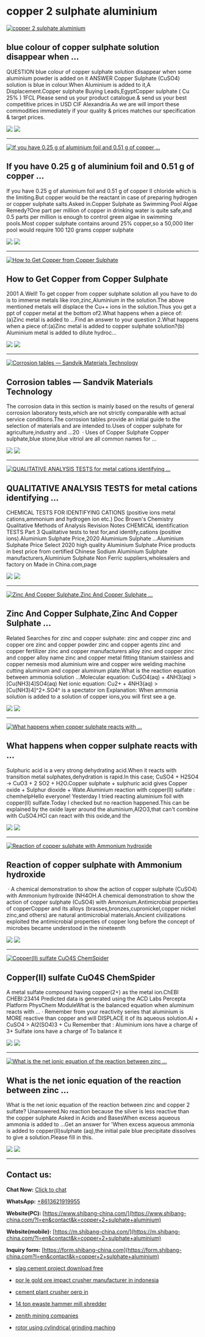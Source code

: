 # copper 2 sulphate aluminium

<a href="https://swt.shibang-china.com/?l=en&img&k=copper+2+sulphate+aluminium" target="_blank">![copper 2 sulphate aluminium](http://static.shibang-china.com/all-800x300/1007.jpg)</a>

## blue colour of copper sulphate solution disappear when …
QUESTION  blue colour of copper sulphate solution disappear when some aluminium powder is added on it ANSWER  Copper Sulphate (CuSO4) solution is blue in colour.When Aluminium is added to it,A Displacement.Copper sulphate Buying Leads,EgyptCopper sulphate ( Cu 25% ) 1FCL Please send us your product catalogue.&amp; send us your best competitive prices in USD CIF Alexandria.As we are will import these commodities immediately if your quality &amp; prices matches our specification &amp; target prices.


<a href="https://whatsapp.shibangsoft.com/WhatsApp.php" target="_blank" title="WhatsApp">![](http://static.shibang-china.com/icon/whatsapp.png)</a> <a href="https://swt.shibang-china.com/?l=en&icon&k=copper+2+sulphate+aluminium" target="_blank">![](http://static.shibang-china.com/icon/chat-en.png)</a>

---

<a href="https://swt.shibang-china.com/?l=en&img&k=copper+2+sulphate+aluminium" target="_blank">![If you have 0.25 g of aluminium foil and 0.51 g of copper …](http://static.shibang-china.com/all-800x300/609.jpg)</a>

## If you have 0.25 g of aluminium foil and 0.51 g of copper …
If you have 0.25 g of aluminium foil and 0.51 g of copper II chloride which is the limiting.But copper would be the reactant in case of preparing hydrogen or copper sulphate salts.Asked in.Copper Sulphate as Swimming Pool Algae Remedy?One part per million of copper in drinking water is quite safe,and 0.5 parts per million is enough to control green algae in swimming pools.Most copper sulphate contains around 25% copper,so a 50,000 liter pool would require 100 120 grams copper sulphate


<a href="https://whatsapp.shibangsoft.com/WhatsApp.php" target="_blank" title="WhatsApp">![](http://static.shibang-china.com/icon/whatsapp.png)</a> <a href="https://swt.shibang-china.com/?l=en&icon&k=copper+2+sulphate+aluminium" target="_blank">![](http://static.shibang-china.com/icon/chat-en.png)</a>

---

<a href="https://swt.shibang-china.com/?l=en&img&k=copper+2+sulphate+aluminium" target="_blank">![How to Get Copper from Copper Sulphate](http://static.shibang-china.com/all-800x300/40.jpg)</a>

## How to Get Copper from Copper Sulphate
2001 A.Well! To get copper from copper sulphate solution all you have to do is to immerse metals like iron,zinc,Aluminium in the solution.The above mentioned metals will displace the Cu++ ions in the solution.Thus you get a ppt of copper metal at the bottom of2.What happens when a piece of:(a)Zinc metal is added to …Find an answer to your question 2.What happens when a piece of:(a)Zinc metal is added to copper sulphate solution?(b) Aluminium metal is added to dilute hydroc…


<a href="https://whatsapp.shibangsoft.com/WhatsApp.php" target="_blank" title="WhatsApp">![](http://static.shibang-china.com/icon/whatsapp.png)</a> <a href="https://swt.shibang-china.com/?l=en&icon&k=copper+2+sulphate+aluminium" target="_blank">![](http://static.shibang-china.com/icon/chat-en.png)</a>

---

<a href="https://swt.shibang-china.com/?l=en&img&k=copper+2+sulphate+aluminium" target="_blank">![Corrosion tables — Sandvik Materials Technology](http://static.shibang-china.com/all-800x300/1207.jpg)</a>

## Corrosion tables — Sandvik Materials Technology
The corrosion data in this section is mainly based on the results of general corrosion laboratory tests,which are not strictly comparable with actual service conditions.The corrosion tables provide an initial guide to the selection of materials and are intended to.Uses of copper sulphate for agriculture,industry and …20 &nbsp;&#0183;&#32;Uses of Copper Sulphate Copper sulphate,blue stone,blue vitriol are all common names for …


<a href="https://whatsapp.shibangsoft.com/WhatsApp.php" target="_blank" title="WhatsApp">![](http://static.shibang-china.com/icon/whatsapp.png)</a> <a href="https://swt.shibang-china.com/?l=en&icon&k=copper+2+sulphate+aluminium" target="_blank">![](http://static.shibang-china.com/icon/chat-en.png)</a>

---

<a href="https://swt.shibang-china.com/?l=en&img&k=copper+2+sulphate+aluminium" target="_blank">![QUALITATIVE ANALYSIS TESTS for metal cations identifying …](http://static.shibang-china.com/all-800x300/914.jpg)</a>

## QUALITATIVE ANALYSIS TESTS for metal cations identifying …
CHEMICAL TESTS FOR IDENTIFYING CATIONS (positive ions metal cations,ammonium and hydrogen ion etc.) Doc Brown's Chemistry Qualitative Methods of Analysis Revision Notes CHEMICAL identification TESTS Part 3 Qualitative tests to test for,and identify,cations (positive ions).Aluminium Sulphate Price,2020 Aluminium Sulphate …Aluminium Sulphate Price Select 2020 high quality Aluminium Sulphate Price products in best price from certified Chinese Sodium Aluminium Sulphate manufacturers,Aluminium Sulphate Non Ferric suppliers,wholesalers and factory on Made in China.com,page


<a href="https://whatsapp.shibangsoft.com/WhatsApp.php" target="_blank" title="WhatsApp">![](http://static.shibang-china.com/icon/whatsapp.png)</a> <a href="https://swt.shibang-china.com/?l=en&icon&k=copper+2+sulphate+aluminium" target="_blank">![](http://static.shibang-china.com/icon/chat-en.png)</a>

---

<a href="https://swt.shibang-china.com/?l=en&img&k=copper+2+sulphate+aluminium" target="_blank">![Zinc And Copper Sulphate,Zinc And Copper Sulphate …](http://static.shibang-china.com/all-800x300/1293.jpg)</a>

## Zinc And Copper Sulphate,Zinc And Copper Sulphate …
Related Searches for zinc and copper sulphate: zinc and copper zinc and copper ore zinc and copper powder zinc and copper agents zinc and copper fertilizer zinc and copper manufacturers alloy zinc and copper zinc and copper alloy name zinc and copper metal fitting titanium stainless and copper nemesis mod aluminium wire and copper wire welding machine cutting aluminum and copper aluminum plate.What is the reaction equation between ammonia solution …Molecular equation: CuSO4(aq) + 4NH3(aq) &gt; [Cu(NH3)4]SO4(aq) Net ionic equation: Cu2+ + 4NH3(aq) &gt; [Cu(NH3)4]^2+.SO4^ is a spectator ion Explanation: When ammonia solution is added to a solution of copper ions,you will first see a ge.


<a href="https://whatsapp.shibangsoft.com/WhatsApp.php" target="_blank" title="WhatsApp">![](http://static.shibang-china.com/icon/whatsapp.png)</a> <a href="https://swt.shibang-china.com/?l=en&icon&k=copper+2+sulphate+aluminium" target="_blank">![](http://static.shibang-china.com/icon/chat-en.png)</a>

---

<a href="https://swt.shibang-china.com/?l=en&img&k=copper+2+sulphate+aluminium" target="_blank">![What happens when copper sulphate reacts with …](http://static.shibang-china.com/all-800x300/1137.jpg)</a>

## What happens when copper sulphate reacts with …
Sulphuric acid is a very strong dehydrating acid.When it reacts with transition metal sulphates,dehydration is rapid.In this case; CuSO4 + H2SO4 → CuO3 + 2 SO2 + H2O.Copper sulphate + sulphuric acid gives Copper oxide + Sulphur dioxide + Wate.Aluminium reaction with copper(II) sulfate : chemhelpHello everyone! Yesterday I tried reacting aluminium foil with copper(II) sulfate.Today I checked but no reaction happened.This can be explained by the oxide layer around the aluminium,Al2O3,that can't combine with CuSO4.HCl can react with this oxide,and the


<a href="https://whatsapp.shibangsoft.com/WhatsApp.php" target="_blank" title="WhatsApp">![](http://static.shibang-china.com/icon/whatsapp.png)</a> <a href="https://swt.shibang-china.com/?l=en&icon&k=copper+2+sulphate+aluminium" target="_blank">![](http://static.shibang-china.com/icon/chat-en.png)</a>

---

<a href="https://swt.shibang-china.com/?l=en&img&k=copper+2+sulphate+aluminium" target="_blank">![Reaction of copper sulphate with Ammonium hydroxide](http://static.shibang-china.com/all-800x300/1495.jpg)</a>

## Reaction of copper sulphate with Ammonium hydroxide
&nbsp;&#0183;&#32;A chemical demonstration to show the action of copper sulphate (CuSO4) with Ammonium hydroxide (NH4OH.A chemical demonstration to show the action of copper sulphate (CuSO4) with Ammonium.Antimicrobial properties of copperCopper and its alloys (brasses,bronzes,cupronickel,copper nickel zinc,and others) are natural antimicrobial materials.Ancient civilizations exploited the antimicrobial properties of copper long before the concept of microbes became understood in the nineteenth


<a href="https://whatsapp.shibangsoft.com/WhatsApp.php" target="_blank" title="WhatsApp">![](http://static.shibang-china.com/icon/whatsapp.png)</a> <a href="https://swt.shibang-china.com/?l=en&icon&k=copper+2+sulphate+aluminium" target="_blank">![](http://static.shibang-china.com/icon/chat-en.png)</a>

---

<a href="https://swt.shibang-china.com/?l=en&img&k=copper+2+sulphate+aluminium" target="_blank">![Copper(II) sulfate CuO4S ChemSpider](http://static.shibang-china.com/all-800x300/726.jpg)</a>

## Copper(II) sulfate CuO4S ChemSpider
A metal sulfate compound having copper(2+) as the metal ion.ChEBI CHEBI:23414 Predicted data is generated using the ACD Labs Percepta Platform PhysChem ModuleWhat is the balanced equation when aluminum reacts with …&nbsp;&#0183;&#32;Remember from your reactivity series that aluminium is MORE reactive than copper and will DISPLACE it of its aqueous solution.Al + CuSO4 &gt; Al2(SO4)3 + Cu Remember that : Aluminium ions have a charge of 3+ Sulfate ions have a charge of To balance it


<a href="https://whatsapp.shibangsoft.com/WhatsApp.php" target="_blank" title="WhatsApp">![](http://static.shibang-china.com/icon/whatsapp.png)</a> <a href="https://swt.shibang-china.com/?l=en&icon&k=copper+2+sulphate+aluminium" target="_blank">![](http://static.shibang-china.com/icon/chat-en.png)</a>

---

<a href="https://swt.shibang-china.com/?l=en&img&k=copper+2+sulphate+aluminium" target="_blank">![What is the net ionic equation of the reaction between zinc …](http://static.shibang-china.com/all-800x300/748.jpg)</a>

## What is the net ionic equation of the reaction between zinc …
What is the net ionic equation of the reaction between zinc and copper 2 sulfate? Unanswered.No reaction because the silver is less reactive than the copper sulphate Asked in Acids and BasesWhen excess aqueous ammonia is added to …Get an answer for 'When excess aqueous ammonia is added to copper(II)sulphate (aq),the initial pale blue precipitate dissolves to give a  solution.Please fill in this.


<a href="https://whatsapp.shibangsoft.com/WhatsApp.php" target="_blank" title="WhatsApp">![](http://static.shibang-china.com/icon/whatsapp.png)</a> <a href="https://swt.shibang-china.com/?l=en&icon&k=copper+2+sulphate+aluminium" target="_blank">![](http://static.shibang-china.com/icon/chat-en.png)</a>

---
## Contact us:

**Chat Now:** [Click to chat](https://swt.shibang-china.com?l=en&contact&k=copper+2+sulphate+aluminium)

**WhatsApp:**  [+8613621919955](https://whatsapp.shibangsoft.com/WhatsApp.php)

**Website(PC):** [https://www.shibang-china.com/](https://www.shibang-china.com/?l=en&contact&k=copper+2+sulphate+aluminium)

**Website(mobile):** [https://m.shibang-china.com/](https://m.shibang-china.com/?l=en&contact&k=copper+2+sulphate+aluminium)

**Inquiry form:** [https://form.shibang-china.com](https://form.shibang-china.com?l=en&contact&k=copper+2+sulphate+aluminium)

* [slag cement project download free](../135/slag%20cement%20project%20download%20free.md)

* [por le gold ore impact crusher manufacturer in indonesia](../136/por%20le%20gold%20ore%20impact%20crusher%20manufacturer%20in%20indonesia.md)

* [cement plant crusher oerp in](../134/cement%20plant%20crusher%20oerp%20in.md)

* [14 ton ewaste hammer mill shredder](../126/14%20ton%20ewaste%20hammer%20mill%20shredder.md)

* [zenith mining companies](../128/zenith%20mining%20companies.md)

* [rotor using cylindrical grinding maching](../139/rotor%20using%20cylindrical%20grinding%20maching.md)